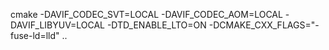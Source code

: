 cmake -DAVIF_CODEC_SVT=LOCAL -DAVIF_CODEC_AOM=LOCAL -DAVIF_LIBYUV=LOCAL -DTD_ENABLE_LTO=ON -DCMAKE_CXX_FLAGS="-fuse-ld=lld" ..

